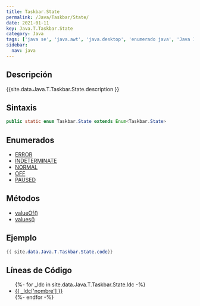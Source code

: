 ```yaml
---
title: Taskbar.State
permalink: /Java/Taskbar/State/
date: 2021-01-11
key: Java.T.Taskbar.State
category: Java
tags: ['java se', 'java.awt', 'java.desktop', 'enumerado java', 'Java 1.0']
sidebar: 
  nav: java
---
```


## Descripción
{{site.data.Java.T.Taskbar.State.description }}

## Sintaxis
~~~java
public static enum Taskbar.State extends Enum<Taskbar.State>
~~~

## Enumerados
* [ERROR](/Java/Taskbar/State/ERROR)
* [INDETERMINATE](/Java/Taskbar/State/INDETERMINATE)
* [NORMAL](/Java/Taskbar/State/NORMAL)
* [OFF](/Java/Taskbar/State/OFF)
* [PAUSED](/Java/Taskbar/State/PAUSED)

## Métodos
* [valueOf()](/Java/Taskbar/State/valueOf)
* [values()](/Java/Taskbar/State/values)

## Ejemplo
~~~java
{{ site.data.Java.T.Taskbar.State.code}}
~~~

## Líneas de Código
<ul>
{%- for _ldc in site.data.Java.T.Taskbar.State.ldc -%}
   <li>
       <a href="{{_ldc['url'] }}">{{ _ldc['nombre'] }}</a>
   </li>
{%- endfor -%}
</ul>
